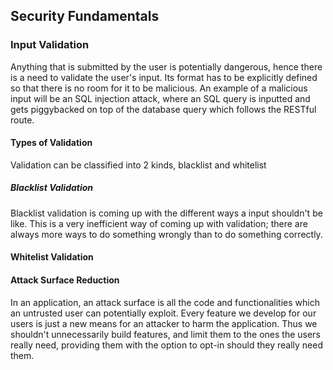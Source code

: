 ## Security Fundamentals

### Input Validation
Anything that is submitted by the user is potentially dangerous, hence there is a need to validate the user's input. Its format has to be explicitly defined so that there is no room for it to be malicious. An example of a malicious input will be an SQL injection attack, where an SQL query is inputted and gets piggybacked on top of the database query which follows the RESTful route.

#### Types of Validation
Validation can be classified into 2 kinds, blacklist and whitelist

##### Blacklist Validation
Blacklist validation is coming up with the different ways a input shouldn't be like. This is a very inefficient way of coming up with validation; there are always more ways to do something wrongly than to do something correctly.

#### Whitelist Validation


#### Attack Surface Reduction
In an application, an attack surface is all the code and functionalities which an untrusted user can potentially exploit. Every feature we develop for our users is just a new means for an attacker to harm the application. Thus we shouldn't unnecessarily build features, and limit them to the ones the users really need, providing them with the option to opt-in should they really need them.
